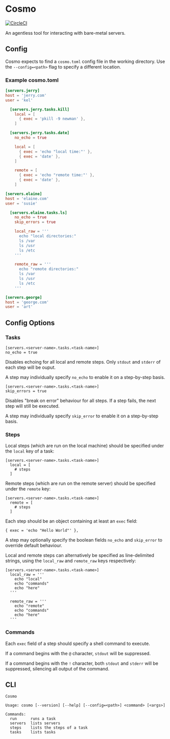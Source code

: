 # Cosmo

[![CircleCI](https://circleci.com/gh/martinrue/cosmo.svg?style=svg)](https://circleci.com/gh/martinrue/cosmo)

An agentless tool for interacting with bare-metal servers.

## Config

Cosmo expects to find a `cosmo.toml` config file in the working directory.
Use the `--config=<path>` flag to specify a different location.

### Example cosmo.toml
```toml
[servers.jerry]
host = 'jerry.com'
user = 'kel'

  [servers.jerry.tasks.kill]
    local = [
      { exec = 'pkill -9 newman' },
    ]

  [servers.jerry.tasks.date]
    no_echo = true

    local = [
      { exec = 'echo "local time:"' },
      { exec = 'date' },
    ]

    remote = [
      { exec = 'echo "remote time:"' },
      { exec = 'date' },
    ]

[servers.elaine]
host = 'elaine.com'
user = 'susie'

  [servers.elaine.tasks.ls]
    no_echo = true
    skip_errors = true

    local_raw = '''
      echo "local directories:"
      ls /var
      ls /usr
      ls /etc
    '''

    remote_raw = '''
      echo "remote directories:"
      ls /var
      ls /usr
      ls /etc
    '''

[servers.george]
host = 'george.com'
user = 'art'
```

## Config Options

### Tasks

```
[servers.<server-name>.tasks.<task-name>]
no_echo = true
```

Disables echoing for all local and remote steps. Only `stdout` and `stderr` of each step will be ouput.

A step may individually specify `no_echo` to enable it on a step-by-step basis.

```
[servers.<server-name>.tasks.<task-name>]
skip_errors = true
```

Disables "break on error" behaviour for all steps. If a step fails, the next step will still be executed.

A step may individually specify `skip_error` to enable it on a step-by-step basis.

### Steps

Local steps (which are run on the local machine) should be specified under the `local` key of a task:

```
[servers.<server-name>.tasks.<task-name>]
  local = [
    # steps
  ]
```

Remote steps (which are run on the remote server) should be specified under the `remote` key:

```
[servers.<server-name>.tasks.<task-name>]
  remote = [
    # steps
  ]
```

Each step should be an object containing at least an `exec` field:

```
{ exec = 'echo "Hello World"' },
```

A step may optionally specify the boolean fields `no_echo` and `skip_error` to override default behaviour.

Local and remote steps can alternatively be specified as line-delimited strings, using the `local_raw` and `remote_raw` keys respectively:

```
[servers.<server-name>.tasks.<task-name>]
  local_raw = '''
    echo "local"
    echo "commands"
    echo "here"
  '''

  remote_raw = '''
    echo "remote"
    echo "commands"
    echo "here"
  '''
```

### Commands

Each `exec` field of a step should specify a shell command to execute.

If a command begins with the `@` character, `stdout` will be suppressed.

If a command begins with the `!` character, both `stdout` and `stderr` will be suppressed, silencing all output of the command.

## CLI

```
Cosmo

Usage: cosmo [--version] [--help] [--config=<path>] <command> [<args>]

Commands:
  run      runs a task
  servers  lists servers
  steps    lists the steps of a task
  tasks    lists tasks
```
